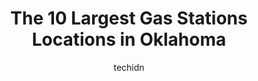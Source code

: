 ---
layout: ampstory
image: https://i0.wp.com/paketmu.com/wp-content/uploads/2023/06/shell-0-in-oklahoma-1686369367.jpeg?resize=640,853
author: techidn
featured: false
description: Explore the diverse Gas Station scene in Oklahoma, home to an incredible selection of 10 establishments catering to every taste. Whether youre in search of iconic favorites or undiscovered 
title: The 10 Largest Gas Stations Locations in Oklahoma
cover:
   title: The 10 Largest Gas Stations Locations in Oklahoma
   subtitle: RICKPATE
   background: https://paketmu.com/wp-content/uploads/2023/06/shell-0-in-oklahoma-1686369367.jpeg

pages: 
 - layout: thirds
   top: <h1>#1 eExpress Travel Center</h1>
   bottom: "<p>This place is absolutely disgusting the critters that run around the chicken display detoured me from trying any food but the bathrooms are treacherous black mold in the </p>"
   background: https://paketmu.com/wp-content/uploads/2023/06/shell-1-in-oklahoma-1686369368.jpeg
   backgroundblur: true
 - layout: thirds
   top: <h1>#2 Loves Travel Stop</h1>
   bottom: "<p>there is a good size store that is well stocked and maintained.🛎️  ServiceThe staff is very professional and friendly making the visit very nice.🚻  RestroomThe re</p>"
   background: https://paketmu.com/wp-content/uploads/2023/06/shell-2-in-oklahoma-1686369369.jpeg
   cta:
      link: https://paketmu.com/the-10-largest-gas-stations-locations-in-oklahoma/
      text: The 10 Largest Gas Stations Locations in Oklahoma
 - layout: thirds
   top: <h1>#3 Valero Gas Station</h1>
   bottom: "<p>Clean restrooms great snacks friendly associates good place to gas up vehicles</p>"
   background: https://paketmu.com/wp-content/uploads/2023/06/shell-3-in-oklahoma-1686369370.jpeg
   cta:
      link: https://paketmu.com/the-10-largest-gas-stations-locations-in-oklahoma/
      text: The 10 Largest Gas Stations Locations in Oklahoma
 - layout: thirds
   top: <h1>#4 eExpress</h1>
   bottom: "<p>2503 W Reno Ave, Oklahoma City, OK 73107, United States</p>"
   background: https://images.unsplash.com/photo-1604871000636-074fa5117945?ixlib=rb-4.0.3&ixid=MnwxMjA3fDB8MHxwaG90by1wYWdlfHx8fGVufDB8fHx8&auto=format&fit=crop&w=640&h=853&q=80
   cta:
      link: https://paketmu.com/the-10-largest-gas-stations-locations-in-oklahoma/
      text: The 10 Largest Gas Stations Locations in Oklahoma
 - layout: thirds
   top: <h1>#5 Phillips 66</h1>
   bottom: "<p>4413 S Shields Blvd, Oklahoma City, OK 73129, United States</p>"
   background: https://images.unsplash.com/photo-1567360425618-1594206637d2?ixlib=rb-4.0.3&ixid=MnwxMjA3fDB8MHxwaG90by1wYWdlfHx8fGVufDB8fHx8&auto=format&fit=crop&w=640&h=853&q=80
   cta:
      link: https://paketmu.com/the-10-largest-gas-stations-locations-in-oklahoma/
      text: The 10 Largest Gas Stations Locations in Oklahoma
 - layout: thirds
   top: <h1>#6 Murphy USA</h1>
   bottom: "<p>24 SE 74th St, W Interstate 240 Service Rd E, Oklahoma City, OK 73149, United States</p>"
   background: https://images.unsplash.com/photo-1618005182384-a83a8bd57fbe?ixlib=rb-4.0.3&ixid=MnwxMjA3fDB8MHxwaG90by1wYWdlfHx8fGVufDB8fHx8&auto=format&fit=crop&w=640&h=853&q=80
   cta:
      link: https://paketmu.com/the-10-largest-gas-stations-locations-in-oklahoma/
      text: The 10 Largest Gas Stations Locations in Oklahoma
 - layout: thirds
   top: <h1>#7 Murphy USA</h1>
   bottom: "<p>9051 NE 23rd St Midwest City, Oklahoma City, OK 73141, United States</p>"
   background: https://images.unsplash.com/photo-1614648718611-0635f29016cb?ixlib=rb-4.0.3&ixid=MnwxMjA3fDB8MHxwaG90by1wYWdlfHx8fGVufDB8fHx8&auto=format&fit=crop&w=640&h=853&q=80
   cta:
      link: https://paketmu.com/the-10-largest-gas-stations-locations-in-oklahoma/
      text: The 10 Largest Gas Stations Locations in Oklahoma
 - layout: thirds
   middle: Continue reading...
   background: https://images.unsplash.com/photo-1552083974-186346191183?ixlib=rb-4.0.3&ixid=MnwxMjA3fDB8MHxwaG90by1wYWdlfHx8fGVufDB8fHx8&auto=format&fit=crop&w=640&h=853&q=80
   cta:
      link: https://paketmu.com/the-10-largest-gas-stations-locations-in-oklahoma/
      text: The 10 Largest Gas Stations Locations in Oklahoma
      
---